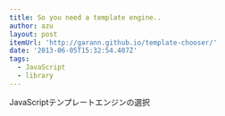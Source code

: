 ```yaml
---
title: So you need a template engine..
author: azu
layout: post
itemUrl: 'http://garann.github.io/template-chooser/'
date: '2013-06-05T15:32:54.407Z'
tags:
  - JavaScript
  - library
---
```

JavaScriptテンプレートエンジンの選択
